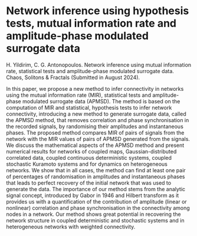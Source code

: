# Network inference using hypothesis tests, mutual information rate and amplitude-phase modulated surrogate data

H. Yildirim, C. G. Antonopoulos. Network inference using mutual information rate, statistical tests and amplitude-phase modulated surrogate data. Chaos, Solitons & Fractals (Submitted in August 2024).

In this paper, we propose a new method to infer connectivity in networks using the mutual information rate (MIR), statistical tests and amplitude-phase modulated surrogate data (APMSD). The method is based on the computation of MIR and statistical, hypothesis tests to infer network connectivity, introducing a new method to generate surrogate data, called the APMSD method, that removes correlation and phase synchronisation in the recorded signals, by randomising their amplitudes and instantaneous phases. The proposed method compares MIR of pairs of signals from the network with the MIR values of pairs of APMSD generated from the signals. We discuss the mathematical aspects of the APMSD method and present numerical results for networks of coupled maps, Gaussian-distributed correlated data, coupled continuous deterministic systems, coupled stochastic Kuramoto systems and for dynamics on heterogeneous networks. We show that in all cases, the method can find at least one pair of percentages of randomisation in amplitudes and instantaneous phases that leads to perfect recovery of the initial network that was used to generate the data. The importance of our method stems from the analytic signal concept, introduced by Gabor in 1946 and Hilbert transform as it provides us with a quantification of the contribution of amplitude (linear or nonlinear) correlation and phase synchronisation in the connectivity among nodes in a network. Our method shows great potential in recovering the network structure in coupled deterministic and stochastic systems and in heterogeneous networks with weighted connectivity.
